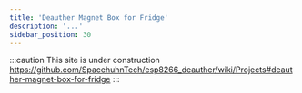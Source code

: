 ```yaml
---
title: 'Deauther Magnet Box for Fridge'
description: '...'
sidebar_position: 30
---
```


:::caution
This site is under construction
https://github.com/SpacehuhnTech/esp8266_deauther/wiki/Projects#deauther-magnet-box-for-fridge
:::